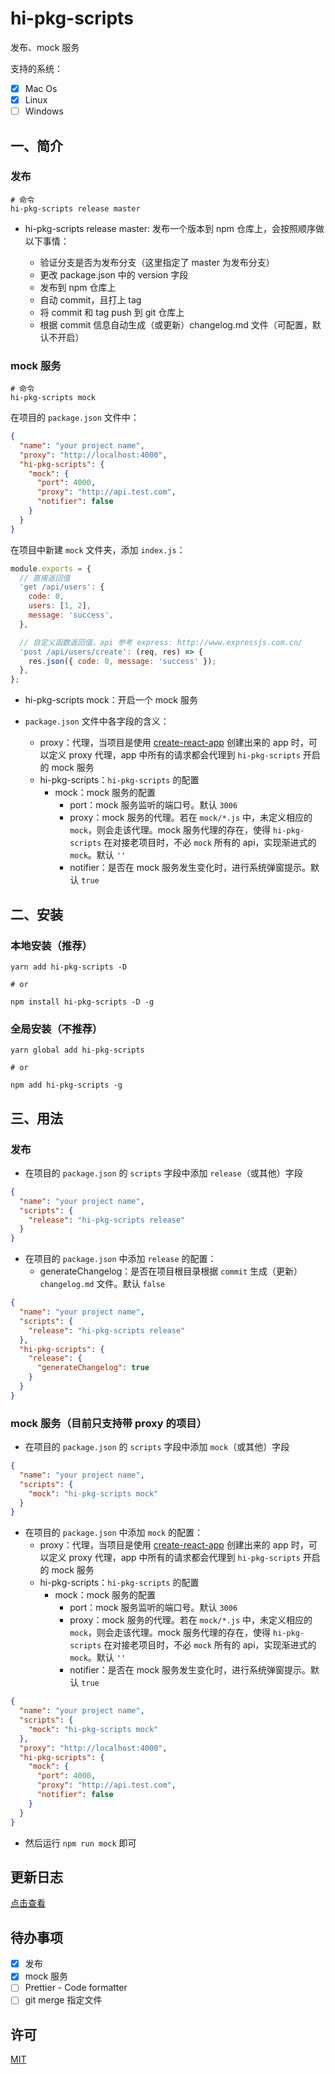 # hi-pkg-scripts

发布、mock 服务

支持的系统：

- [x] Mac Os
- [x] Linux
- [ ] Windows

## 一、简介

### 发布

```shell
# 命令
hi-pkg-scripts release master
```

- hi-pkg-scripts release master: 发布一个版本到 npm 仓库上，会按照顺序做以下事情：

  - 验证分支是否为发布分支（这里指定了 master 为发布分支）
  - 更改 package.json 中的 version 字段
  - 发布到 npm 仓库上
  - 自动 commit，且打上 tag
  - 将 commit 和 tag push 到 git 仓库上
  - 根据 commit 信息自动生成（或更新）changelog.md 文件（可配置，默认不开启）

### mock 服务

```shell
# 命令
hi-pkg-scripts mock
```

在项目的 `package.json` 文件中：

```json
{
  "name": "your project name",
  "proxy": "http://localhost:4000",
  "hi-pkg-scripts": {
    "mock": {
      "port": 4000,
      "proxy": "http://api.test.com",
      "notifier": false
    }
  }
}
```

在项目中新建 `mock` 文件夹，添加 `index.js`：

```javascript
module.exports = {
  // 直接返回值
  'get /api/users': {
    code: 0,
    users: [1, 2],
    message: 'success',
  },

  // 自定义函数返回值，api 参考 express: http://www.expressjs.com.cn/
  'post /api/users/create': (req, res) => {
    res.json({ code: 0, message: 'success' });
  },
};
```

- hi-pkg-scripts mock：开启一个 mock 服务
- `package.json` 文件中各字段的含义：

  - proxy：代理，当项目是使用 [create-react-app](https://github.com/facebook/create-react-app) 创建出来的 app 时，可以定义 proxy 代理，app 中所有的请求都会代理到 `hi-pkg-scripts` 开启的 mock 服务
  - hi-pkg-scripts：`hi-pkg-scripts` 的配置
    - mock：mock 服务的配置
      - port：mock 服务监听的端口号。默认 `3006`
      - proxy：mock 服务的代理。若在 `mock/*.js` 中，未定义相应的 `mock`，则会走该代理。mock 服务代理的存在，使得 `hi-pkg-scripts` 在对接老项目时，不必 `mock` 所有的 api，实现渐进式的 `mock`。默认 `''`
      - notifier：是否在 mock 服务发生变化时，进行系统弹窗提示。默认 `true`

## 二、安装

### 本地安装（推荐）

```shell
yarn add hi-pkg-scripts -D

# or

npm install hi-pkg-scripts -D -g
```

### 全局安装（不推荐）

```shell
yarn global add hi-pkg-scripts

# or

npm add hi-pkg-scripts -g
```

## 三、用法

### 发布

- 在项目的 `package.json` 的 `scripts` 字段中添加 `release`（或其他）字段

```json
{
  "name": "your project name",
  "scripts": {
    "release": "hi-pkg-scripts release"
  }
}
```

- 在项目的 `package.json` 中添加 `release` 的配置：
  - generateChangelog：是否在项目根目录根据 `commit` 生成（更新）`changelog.md` 文件。默认 `false`

```json
{
  "name": "your project name",
  "scripts": {
    "release": "hi-pkg-scripts release"
  },
  "hi-pkg-scripts": {
    "release": {
      "generateChangelog": true
    }
  }
}
```

### mock 服务（目前只支持带 proxy 的项目）

- 在项目的 `package.json` 的 `scripts` 字段中添加 `mock`（或其他）字段

```json
{
  "name": "your project name",
  "scripts": {
    "mock": "hi-pkg-scripts mock"
  }
}
```

- 在项目的 `package.json` 中添加 `mock` 的配置：
  - proxy：代理，当项目是使用 [create-react-app](https://github.com/facebook/create-react-app) 创建出来的 app 时，可以定义 proxy 代理，app 中所有的请求都会代理到 `hi-pkg-scripts` 开启的 mock 服务
  - hi-pkg-scripts：`hi-pkg-scripts` 的配置
    - mock：mock 服务的配置
      - port：mock 服务监听的端口号。默认 `3006`
      - proxy：mock 服务的代理。若在 `mock/*.js` 中，未定义相应的 `mock`，则会走该代理。mock 服务代理的存在，使得 `hi-pkg-scripts` 在对接老项目时，不必 `mock` 所有的 api，实现渐进式的 `mock`。默认 `''`
      - notifier：是否在 mock 服务发生变化时，进行系统弹窗提示。默认 `true`

```json
{
  "name": "your project name",
  "scripts": {
    "mock": "hi-pkg-scripts mock"
  },
  "proxy": "http://localhost:4000",
  "hi-pkg-scripts": {
    "mock": {
      "port": 4000,
      "proxy": "http://api.test.com",
      "notifier": false
    }
  }
}
```

- 然后运行 `npm run mock` 即可

## 更新日志

[点击查看](./changelog.md)

## 待办事项

- [x] 发布
- [x] mock 服务
- [ ] Prettier - Code formatter
- [ ] git merge 指定文件

## 许可

[MIT](./LICENSE)
